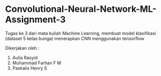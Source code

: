 # Convolutional-Neural-Network-ML-Assignment-3
Tugas ke 3 dari mata kuliah Machine Learning, membuat model klasifikasi (dataset 5 kelas bunga) menerapkan CNN menggunakan tensorflow

Dikerjakan oleh :
<ol>
<li>Aulia Rasyid</li>
<li>Muhammad Farhan F M</li>
<li>Paskalis Henry S</li>
</ol>



